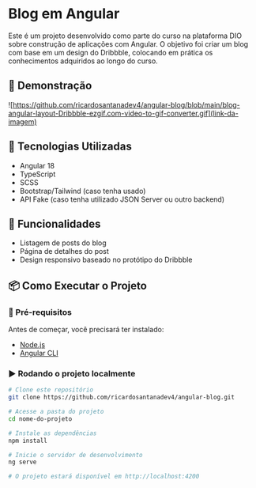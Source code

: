 # Blog em Angular

Este é um projeto desenvolvido como parte do curso na plataforma DIO sobre construção de aplicações com Angular. O objetivo foi criar um blog com base em um design do Dribbble, colocando em prática os conhecimentos adquiridos ao longo do curso.

## 📸 Demonstração
![https://github.com/ricardosantanadev4/angular-blog/blob/main/blog-angular-layout-Dribbble-ezgif.com-video-to-gif-converter.gif](link-da-imagem)

## 🚀 Tecnologias Utilizadas
- Angular 18
- TypeScript
- SCSS
- Bootstrap/Tailwind (caso tenha usado)
- API Fake (caso tenha utilizado JSON Server ou outro backend)

## 🔧 Funcionalidades
- Listagem de posts do blog
- Página de detalhes do post
- Design responsivo baseado no protótipo do Dribbble

## 📦 Como Executar o Projeto

### 🔨 Pré-requisitos
Antes de começar, você precisará ter instalado:
- [Node.js](https://nodejs.org/)
- [Angular CLI](https://angular.io/cli)

### ▶️ Rodando o projeto localmente
```bash
# Clone este repositório
git clone https://github.com/ricardosantanadev4/angular-blog.git

# Acesse a pasta do projeto
cd nome-do-projeto

# Instale as dependências
npm install

# Inicie o servidor de desenvolvimento
ng serve

# O projeto estará disponível em http://localhost:4200
